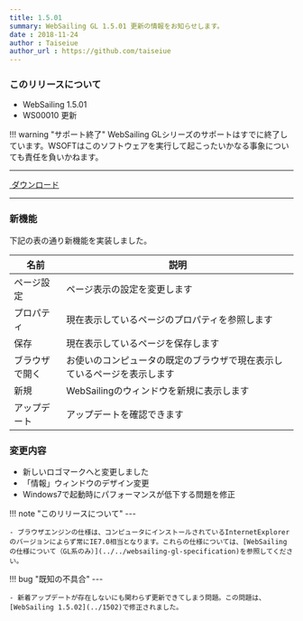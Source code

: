 ```yaml
---
title: 1.5.01
summary: WebSailing GL 1.5.01 更新の情報をお知らせします。
date : 2018-11-24
author : Taiseiue
author_url : https://github.com/taiseiue
---
```

### このリリースについて

* WebSailing 1.5.01
* WS00010 更新

!!! warning "サポート終了"
    WebSailing GLシリーズのサポートはすでに終了しています。WSOFTはこのソフトウェアを実行して起こったいかなる事象についても責任を負いかねます。

---
<a href="https://download.wsoft.ws/WS00010" class="btn btn-primary btn-lg"><i class="bi bi-download"></i>&nbsp;ダウンロード</a>

---

### 新機能
下記の表の通り新機能を実装しました。

|名前|説明|
|---|---|
|ページ設定|ページ表示の設定を変更します|
|プロパティ|現在表示しているページのプロパティを参照します|
|保存|現在表示しているページを保存します|
|ブラウザで開く|お使いのコンピュータの既定のブラウザで現在表示しているページを表示します|
|新規|WebSailingのウィンドウを新規に表示します|
|アップデート|アップデートを確認できます|

### 変更内容

* 新しいロゴマークへと変更しました
* 「情報」ウィンドウのデザイン変更
* Windows7で起動時にパフォーマンスが低下する問題を修正

!!! note "このリリースについて"
    ---
    
    - ブラウザエンジンの仕様は、コンピュータにインストールされているInternetExplorerのバージョンによらず常にIE7.0相当となります。これらの仕様については、[WebSailingの仕様について（GL系のみ）](../../websailing-gl-specification)を参照してください。

!!! bug "既知の不具合"
    ---
    
    - 新着アップデートが存在しないにも関わらず更新できてしまう問題。この問題は、[WebSailing 1.5.02](../1502)で修正されました。